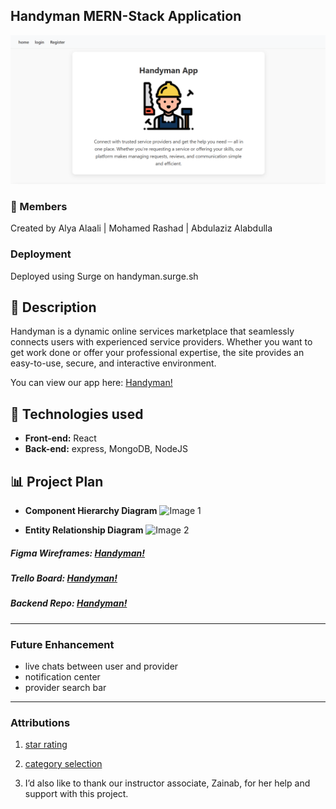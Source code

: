 ## Handyman MERN-Stack Application

![home page](./public/images/image.png)

### 👤 Members

Created by Alya Alaali | Mohamed Rashad | Abdulaziz Alabdulla

### Deployment
Deployed using Surge on handyman.surge.sh

## 📜 Description

Handyman is a dynamic online services marketplace that seamlessly connects users with experienced service providers. Whether you want to get work done or offer your professional expertise, the site provides an easy-to-use, secure, and interactive environment.

You can view our app here: [Handyman!](https://thisjustaplaceholder)

## 🔖 Technologies used

- **Front-end:** React
- **Back-end:** express, MongoDB, NodeJS

## 📊 Project Plan

- **Component Hierarchy Diagram** ![Image 1](https://i.imgur.com/JKwvCiT.png)

- **Entity Relationship Diagram** ![Image 2](https://i.imgur.com/9JKG9kD.png)

##### Figma Wireframes: [Handyman!](https://www.figma.com/design/K3EkViLOZxOcrU9VUDjuq9/Handyman?node-id=0-1&p=f&t=VXM9YghfTG9pi44E-0)

##### Trello Board: [Handyman!](https://trello.com/b/R97Ba7Lh/handyman-project)

##### Backend Repo: [Handyman!](https://github.com/alyaalaali/Handyman-app-BE)

---

### Future Enhancement

- live chats between user and provider
- notification center
- provider search bar

---

### Attributions

1. [star rating](https://medium.com/@ccchimento/user-ratings-with-javascript-and-react-c33e1a3137bc)
2. [category selection](https://stackoverflow.com/questions/66624289/how-to-handle-the-the-onclick-events-on-checkbox-in-react-js)

3. I’d also like to thank our instructor associate, Zainab, for her help and support with this project.
